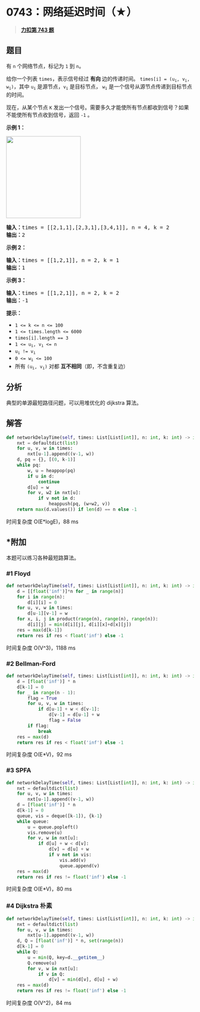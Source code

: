 # 0743：网络延迟时间（★）


> <u>**[力扣第 743 题](https://leetcode.cn/problems/network-delay-time/)**</u>

## 题目

<p>有 <code>n</code> 个网络节点，标记为 <code>1</code> 到 <code>n</code>。</p>

<p>给你一个列表 <code>times</code>，表示信号经过 <strong>有向</strong> 边的传递时间。 <code>times[i] = (u<sub>i</sub>, v<sub>i</sub>, w<sub>i</sub>)</code>，其中 <code>u<sub>i</sub></code> 是源节点，<code>v<sub>i</sub></code> 是目标节点， <code>w<sub>i</sub></code> 是一个信号从源节点传递到目标节点的时间。</p>

<p>现在，从某个节点 <code>K</code> 发出一个信号。需要多久才能使所有节点都收到信号？如果不能使所有节点收到信号，返回 <code>-1</code> 。</p>



<p><strong>示例 1：</strong></p>

<p><img alt="" src="https://assets.leetcode.com/uploads/2019/05/23/931_example_1.png" style="height: 220px; width: 200px;" /></p>

<pre>
<strong>输入：</strong>times = [[2,1,1],[2,3,1],[3,4,1]], n = 4, k = 2
<strong>输出：</strong>2
</pre>

<p><strong>示例 2：</strong></p>

<pre>
<strong>输入：</strong>times = [[1,2,1]], n = 2, k = 1
<strong>输出：</strong>1
</pre>

<p><strong>示例 3：</strong></p>

<pre>
<strong>输入：</strong>times = [[1,2,1]], n = 2, k = 2
<strong>输出：</strong>-1
</pre>



<p><strong>提示：</strong></p>

<ul>
<li><code>1 &lt;= k &lt;= n &lt;= 100</code></li>
<li><code>1 &lt;= times.length &lt;= 6000</code></li>
<li><code>times[i].length == 3</code></li>
<li><code>1 &lt;= u<sub>i</sub>, v<sub>i</sub> &lt;= n</code></li>
<li><code>u<sub>i</sub> != v<sub>i</sub></code></li>
<li><code>0 &lt;= w<sub>i</sub> &lt;= 100</code></li>
<li>所有 <code>(u<sub>i</sub>, v<sub>i</sub>)</code> 对都 <strong>互不相同</strong>（即，不含重复边）</li>
</ul>


## 分析

典型的单源最短路径问题，可以用堆优化的 dijkstra 算法。

## 解答

```python
def networkDelayTime(self, times: List[List[int]], n: int, k: int) -> int:
    nxt = defaultdict(list)
    for u, v, w in times:
        nxt[u-1].append((v-1, w))
    d, pq = {}, [(0, k-1)]
    while pq:
        w, u = heappop(pq)
        if u in d:
            continue
        d[u] = w
        for v, w2 in nxt[u]:
            if v not in d:
                heappush(pq, (w+w2, v))
    return max(d.values()) if len(d) == n else -1
```
时间复杂度 O(E*logE)，88 ms

## *附加

本题可以练习各种最短路算法。

### #1 Floyd

```python
def networkDelayTime(self, times: List[List[int]], n: int, k: int) -> int:
    d = [[float('inf')]*n for _ in range(n)]
    for i in range(n):
        d[i][i] = 0
    for u, v, w in times:
        d[u-1][v-1] = w
    for x, i, j in product(range(n), range(n), range(n)):
        d[i][j] = min(d[i][j], d[i][x]+d[x][j])
    res = max(d[k-1])
    return res if res < float('inf') else -1
```
时间复杂度 O(V^3)，1188 ms

### #2 Bellman-Ford 

```python
def networkDelayTime(self, times: List[List[int]], n: int, k: int) -> int:
    d = [float('inf')] * n
    d[k-1] = 0
    for _ in range(n - 1):
        flag = True
        for u, v, w in times:
            if d[u-1] + w < d[v-1]:
                d[v-1] = d[u-1] + w
                flag = False
        if flag:
            break
    res = max(d)
    return res if res < float('inf') else -1
```
时间复杂度 O(E*V)，92 ms

### #3 SPFA

```python
def networkDelayTime(self, times: List[List[int]], n: int, k: int) -> int:
    nxt = defaultdict(list)
    for u, v, w in times:
        nxt[u-1].append((v-1, w))
    d = [float('inf')] * n
    d[k-1] = 0
    queue, vis = deque([k-1]), {k-1}
    while queue:
        u = queue.popleft()
        vis.remove(u)
        for v, w in nxt[u]:
            if d[u] + w < d[v]:
                d[v] = d[u] + w
                if v not in vis:
                    vis.add(v)
                    queue.append(v)
    res = max(d)
    return res if res != float('inf') else -1
```
时间复杂度 O(E*V)，80 ms

### #4 Dijkstra 朴素

```python
def networkDelayTime(self, times: List[List[int]], n: int, k: int) -> int:
    nxt = defaultdict(list)
    for u, v, w in times:
        nxt[u-1].append((v-1, w))
    d, Q = [float('inf')] * n, set(range(n))
    d[k-1] = 0
    while Q:
        u = min(Q, key=d.__getitem__)
        Q.remove(u)
        for v, w in nxt[u]:
            if v in Q:
                d[v] = min(d[v], d[u] + w)
    res = max(d)
    return res if res != float('inf') else -1
```
时间复杂度 O(V^2)，84 ms
